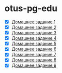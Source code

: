 # otus-pg-edu
- [X] [Домашнее задание 1](https://github.com/gitsergeys/otus-pg-edu/blob/main/homework-1.md)
- [X] [Домашнее задание 2](https://github.com/gitsergeys/otus-pg-edu/blob/main/homework-2.md)
- [X] [Домашнее задание 3](https://github.com/gitsergeys/otus-pg-edu/blob/main/homework-3.md)
- [X] [Домашнее задание 4](https://github.com/gitsergeys/otus-pg-edu/blob/main/homework-4.md)
- [X] [Домашнее задание 5](https://github.com/gitsergeys/otus-pg-edu/blob/main/homework-5.md)
- [X] [Домашнее задание 6](https://github.com/gitsergeys/otus-pg-edu/blob/main/homework-6.md)
- [X] [Домашнее задание 7](https://github.com/gitsergeys/otus-pg-edu/blob/main/homework-7.md)
- [X] [Домашнее задание 8](https://github.com/gitsergeys/otus-pg-edu/blob/main/homework-8.md)
- [X] [Домашнее задание 9](https://github.com/gitsergeys/otus-pg-edu/blob/main/homework-9.md)
